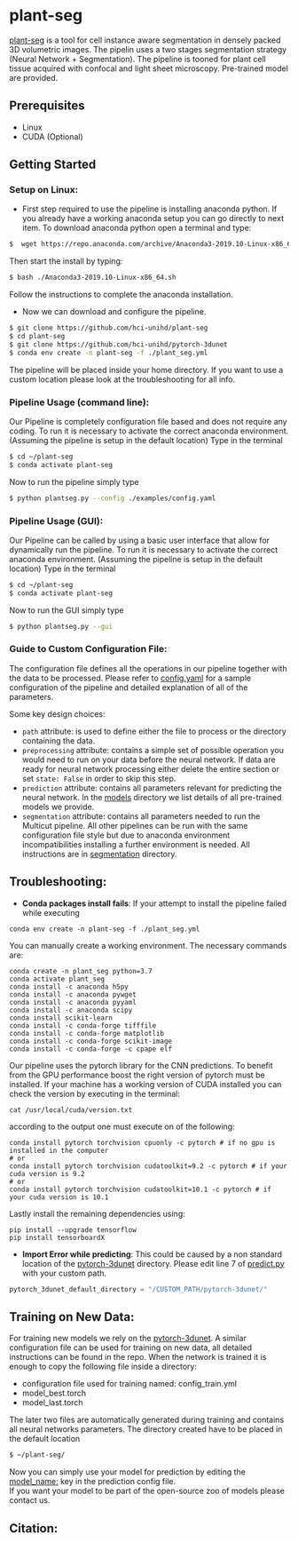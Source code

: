 # plant-seg
[plant-seg](plantseg) is a tool for cell instance aware segmentation in densely packed 3D volumetric images.
The pipelin uses a two stages segmentation strategy (Neural Network + Segmentation).
The pipeline is tooned for plant cell tissue acquired with confocal and light sheet microscopy.
Pre-trained model are provided.  

## Prerequisites
* Linux
* CUDA (Optional)

## Getting Started
### Setup on Linux:
- First step required to use the pipeline is installing anaconda python. If you already have a working anaconda setup you can go directly to next item. 
To download anaconda python open a terminal and type:
```Bash
$  wget https://repo.anaconda.com/archive/Anaconda3-2019.10-Linux-x86_64.sh
```
Then start the install by typing:
```bash
$ bash ./Anaconda3-2019.10-Linux-x86_64.sh
```
Follow the instructions to complete the anaconda installation. 

- Now we can download and configure the pipeline. 
```bash
$ git clone https://github.com/hci-unihd/plant-seg
$ cd plant-seg
$ git clone https://github.com/hci-unihd/pytorch-3dunet
$ conda env create -n plant-seg -f ./plant_seg.yml
```
The pipeline will be placed inside your home directory. If you want to use a custom location please look at the
 troubleshooting for all info.
### Pipeline Usage (command line):
Our Pipeline is completely configuration file based and does not require any coding.
To run it is necessary to activate the correct anaconda environment. (Assuming the pipeline is setup in 
the default location) Type in the terminal
```bash
$ cd ~/plant-seg
$ conda activate plant-seg
```
Now to run the pipeline simply type
```bash
$ python plantseg.py --config ./examples/config.yaml
```

### Pipeline Usage (GUI):
Our Pipeline can be called by using a basic user interface that allow for dynamically run the pipeline.
To run it is necessary to activate the correct anaconda environment. (Assuming the pipeline is setup in 
the default location) Type in the terminal
```bash
$ cd ~/plant-seg
$ conda activate plant-seg
```
Now to run the GUI simply type
```bash
$ python plantseg.py --gui
```

### Guide to Custom Configuration File:
The configuration file defines all the operations in our pipeline together with the data to be processed.
Please refer to [config.yaml](examples/config.yaml) for a sample configuration of the pipeline and detailed explanation
of all of the parameters.

Some key design choices:
* `path` attribute: is used to define either the file to process or the directory containing the data.
* `preprocessing` attribute: contains a simple set of possible operation you would need to run on your data before the neural network. 
If data are ready for neural network processing either delete the entire section or set `state: False` in order to skip this step.
* `prediction` attribute: contains all parameters relevant for predicting the neural network. 
In the [models](plantseg/models/README.md) directory we list details of all pre-trained models we provide.
* `segmentation` attribute: contains all parameters needed to run the Multicut pipeline. 
All other pipelines can be run with the same configuration file style but due to anaconda environment incompatibilities 
installing a further environment is needed.
All instructions are in [segmentation](plantseg/segmentation/README.md) directory.

## Troubleshooting:
* **Conda packages install fails**: If your attempt to install the pipeline failed while executing  
```
conda env create -n plant-seg -f ./plant_seg.yml
```
You can manually create a working environment.
The necessary commands are: 
```
conda create -n plant_seg python=3.7
conda activate plant_seg
conda install -c anaconda h5py
conda install -c anaconda pywget
conda install -c anaconda pyyaml
conda install -c anaconda scipy
conda install scikit-learn
conda install -c conda-forge tifffile
conda install -c conda-forge matplotlib
conda install -c conda-forge scikit-image
conda install -c conda-forge -c cpape elf
```

Our pipeline uses the pytorch library for the CNN predictions. To benefit from the GPU performance boost the right
 version of pytorch must be installed. If your machine has a working version of CUDA installed you can check the version 
 by executing in the terminal:
```` 
cat /usr/local/cuda/version.txt
````
according to the output one must execute on of the following:
```
conda install pytorch torchvision cpuonly -c pytorch # if no gpu is installed in the computer
# or
conda install pytorch torchvision cudatoolkit=9.2 -c pytorch # if your cuda version is 9.2
# or
conda install pytorch torchvision cudatoolkit=10.1 -c pytorch # if your cuda version is 10.1
```

Lastly install the remaining dependencies using:
```
pip install --upgrade tensorflow
pip install tensorboardX
```


* **Import Error while predicting**: This could be caused by a non standard location of the [pytorch-3dunet](https://github.com/hci-unihd/pytorch-3dunet) directory.
Please edit line 7 of [predict.py](plantseg/predictions/predict.py) with your custom path.
```python
pytorch_3dunet_default_directory = "/CUSTOM_PATH/pytorch-3dunet/"
```


## Training on New Data:
For training new models we rely on the [pytorch-3dunet](https://github.com/hci-unihd/pytorch-3dunet). 
A similar configuration file can be used for training on new data, all detailed instructions can be found  in the repo.
When the network is trained it is enough to copy the following file inside a directory:
* configuration file used for training named: config_train.yml
* model_best.torch
* model_last.torch

The later two files are automatically generated during training and contains all neural networks parameters.
The directory created have to be placed in the default location
```bash
$ ~/plant-seg/
```
Now you can simply use your model for prediction by editing the [model_name:](examples/config.yaml) key in the prediction config file.\
If you want your model to be part of the open-source zoo of models please contact us.

## Citation:
